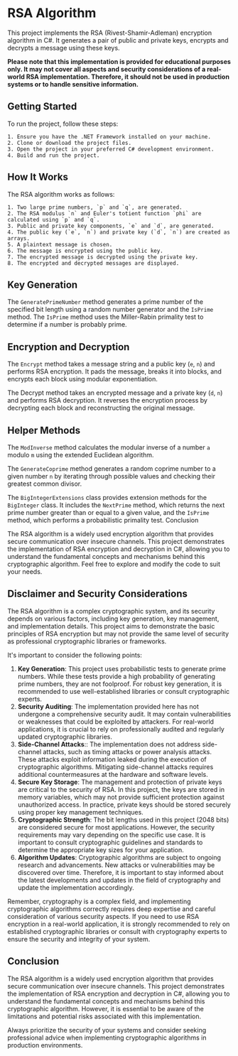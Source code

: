 # RSA Algorithm

This project implements the RSA (Rivest-Shamir-Adleman) encryption algorithm in C#. It generates a pair of public and private keys, encrypts and decrypts a message using these keys.

**Please note that this implementation is provided for educational purposes only. It may not cover all aspects and security considerations of a real-world RSA implementation. Therefore, it should not be used in production systems or to handle sensitive information.**

## Getting Started

To run the project, follow these steps:

    1. Ensure you have the .NET Framework installed on your machine.
    2. Clone or download the project files.
    3. Open the project in your preferred C# development environment.
    4. Build and run the project.

## How It Works

The RSA algorithm works as follows:

    1. Two large prime numbers, `p` and `q`, are generated.
    2. The RSA modulus `n` and Euler's totient function `phi` are calculated using `p` and `q`.
    3. Public and private key components, `e` and `d`, are generated.
    4. The public key (`e`, `n`) and private key (`d`, `n`) are created as arrays.
    5. A plaintext message is chosen.
    6. The message is encrypted using the public key.
    7. The encrypted message is decrypted using the private key.
    8. The encrypted and decrypted messages are displayed.

## Key Generation

The `GeneratePrimeNumber` method generates a prime number of the specified bit length using a random number generator and the `IsPrime` method. The `IsPrime` method uses the Miller-Rabin primality test to determine if a number is probably prime.

## Encryption and Decryption

The `Encrypt` method takes a message string and a public key (`e`, `n`) and performs RSA encryption. It pads the message, breaks it into blocks, and encrypts each block using modular exponentiation.

The Decrypt method takes an encrypted message and a private key (`d`, `n`) and performs RSA decryption. It reverses the encryption process by decrypting each block and reconstructing the original message.

## Helper Methods

The `ModInverse` method calculates the modular inverse of a number `a` modulo `m` using the extended Euclidean algorithm.

The `GenerateCoprime` method generates a random coprime number to a given number `n` by iterating through possible values and checking their greatest common divisor.

The `BigIntegerExtensions` class provides extension methods for the `BigInteger` class. It includes the `NextPrime` method, which returns the next prime number greater than or equal to a given value, and the `IsPrime` method, which performs a probabilistic primality test.
Conclusion

The RSA algorithm is a widely used encryption algorithm that provides secure communication over insecure channels. This project demonstrates the implementation of RSA encryption and decryption in C#, allowing you to understand the fundamental concepts and mechanisms behind this cryptographic algorithm. Feel free to explore and modify the code to suit your needs.

## Disclaimer and Security Considerations

The RSA algorithm is a complex cryptographic system, and its security depends on various factors, including key generation, key management, and implementation details. This project aims to demonstrate the basic principles of RSA encryption but may not provide the same level of security as professional cryptographic libraries or frameworks.

It's important to consider the following points:
1. **Key Generation**: This project uses probabilistic tests to generate prime numbers. While these tests provide a high probability of generating prime numbers, they are not foolproof. For robust key generation, it is recommended to use well-established libraries or consult cryptographic experts.
2. **Security Auditing**: The implementation provided here has not undergone a comprehensive security audit. It may contain vulnerabilities or weaknesses that could be exploited by attackers. For real-world applications, it is crucial to rely on professionally audited and regularly updated cryptographic libraries.
3. **Side-Channel Attacks**:: The implementation does not address side-channel attacks, such as timing attacks or power analysis attacks. These attacks exploit information leaked during the execution of cryptographic algorithms. Mitigating side-channel attacks requires additional countermeasures at the hardware and software levels.
4. **Secure Key Storage**: The management and protection of private keys are critical to the security of RSA. In this project, the keys are stored in memory variables, which may not provide sufficient protection against unauthorized access. In practice, private keys should be stored securely using proper key management techniques.
5. **Cryptographic Strength**: The bit lengths used in this project (2048 bits) are considered secure for most applications. However, the security requirements may vary depending on the specific use case. It is important to consult cryptographic guidelines and standards to determine the appropriate key sizes for your application.
6. **Algorithm Updates**: Cryptographic algorithms are subject to ongoing research and advancements. New attacks or vulnerabilities may be discovered over time. Therefore, it is important to stay informed about the latest developments and updates in the field of cryptography and update the implementation accordingly.

Remember, cryptography is a complex field, and implementing cryptographic algorithms correctly requires deep expertise and careful consideration of various security aspects. If you need to use RSA encryption in a real-world application, it is strongly recommended to rely on established cryptographic libraries or consult with cryptography experts to ensure the security and integrity of your system.

## Conclusion
The RSA algorithm is a widely used encryption algorithm that provides secure communication over insecure channels. This project demonstrates the implementation of RSA encryption and decryption in C#, allowing you to understand the fundamental concepts and mechanisms behind this cryptographic algorithm. However, it is essential to be aware of the limitations and potential risks associated with this implementation.

Always prioritize the security of your systems and consider seeking professional advice when implementing cryptographic algorithms in production environments.